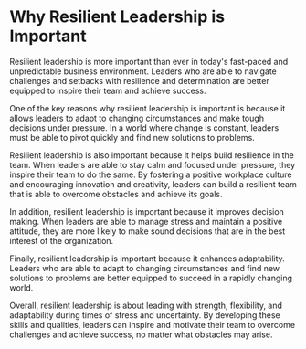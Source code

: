 Why Resilient Leadership is Important
===================================================

Resilient leadership is more important than ever in today's fast-paced and unpredictable business environment. Leaders who are able to navigate challenges and setbacks with resilience and determination are better equipped to inspire their team and achieve success.

One of the key reasons why resilient leadership is important is because it allows leaders to adapt to changing circumstances and make tough decisions under pressure. In a world where change is constant, leaders must be able to pivot quickly and find new solutions to problems.

Resilient leadership is also important because it helps build resilience in the team. When leaders are able to stay calm and focused under pressure, they inspire their team to do the same. By fostering a positive workplace culture and encouraging innovation and creativity, leaders can build a resilient team that is able to overcome obstacles and achieve its goals.

In addition, resilient leadership is important because it improves decision making. When leaders are able to manage stress and maintain a positive attitude, they are more likely to make sound decisions that are in the best interest of the organization.

Finally, resilient leadership is important because it enhances adaptability. Leaders who are able to adapt to changing circumstances and find new solutions to problems are better equipped to succeed in a rapidly changing world.

Overall, resilient leadership is about leading with strength, flexibility, and adaptability during times of stress and uncertainty. By developing these skills and qualities, leaders can inspire and motivate their team to overcome challenges and achieve success, no matter what obstacles may arise.
